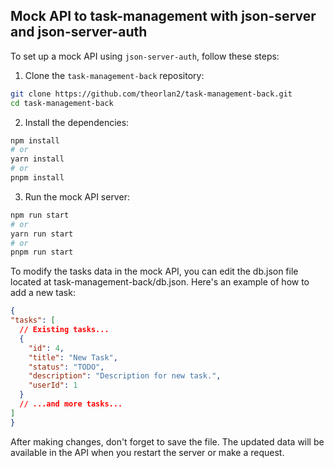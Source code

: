 ## Mock API to task-management with json-server and json-server-auth

To set up a mock API using  `json-server-auth`, follow these steps:

1. Clone the `task-management-back` repository:

```bash
git clone https://github.com/theorlan2/task-management-back.git
cd task-management-back
```

2. Install the dependencies:

```bash
npm install
# or
yarn install
# or
pnpm install
```

3. Run the mock API server:

```bash
npm run start
# or
yarn run start
# or
pnpm run start
```

To modify the tasks data in the mock API, you can edit the db.json file located at task-management-back/db.json. Here's an example of how to add a new task:

```json
{
"tasks": [
  // Existing tasks...
  {
    "id": 4,
    "title": "New Task",
    "status": "TODO",
    "description": "Description for new task.",
    "userId": 1
  }
  // ...and more tasks...
]
}
```

After making changes, don't forget to save the file. The updated data will be available in the API when you restart the server or make a request.
